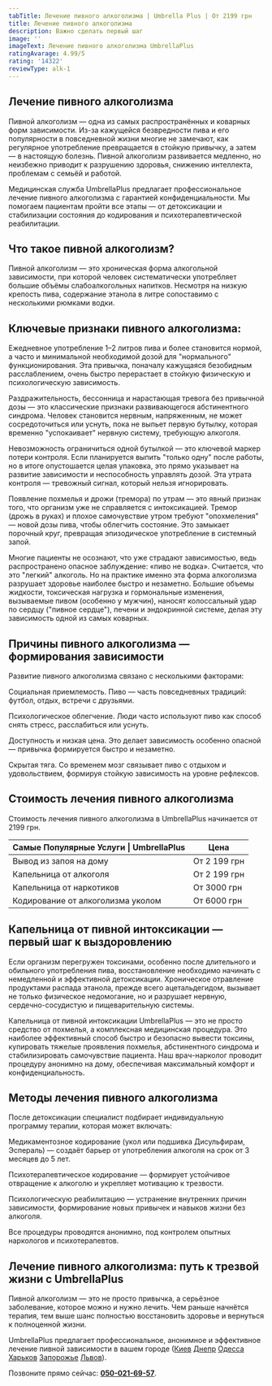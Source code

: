 ```yaml
---
tabTitle: Лечение пивного алкоголизма | Umbrella Plus | От 2199 грн
title: Лечение пивного алкоголизма
description: Важно сделать первый шаг
image: ''
imageText: Лечение пивного алкоголизма UmbrellaPlus
ratingAvarage: 4.99/5
rating: '14322'
reviewType: alk-1
---
```


## Лечение пивного алкоголизма

Пивной алкоголизм — одна из самых распространённых и коварных форм зависимости. Из-за кажущейся безвредности пива и его популярности в повседневной жизни многие не замечают, как регулярное употребление превращается в стойкую привычку, а затем — в настоящую болезнь. Пивной алкоголизм развивается медленно, но неизбежно приводит к разрушению здоровья, снижению интеллекта, проблемам с семьёй и работой.

Медицинская служба UmbrellaPlus предлагает профессиональное лечение пивного алкоголизма с гарантией конфиденциальности. Мы помогаем пациентам пройти все этапы — от детоксикации и стабилизации состояния до кодирования и психотерапевтической реабилитации.

## Что такое пивной алкоголизм?

Пивной алкоголизм — это хроническая форма алкогольной зависимости, при которой человек систематически употребляет большие объёмы слабоалкогольных напитков. Несмотря на низкую крепость пива, содержание этанола в литре сопоставимо с несколькими рюмками водки.

## Ключевые признаки пивного алкоголизма:

Ежедневное употребление 1–2 литров пива и более становится нормой, а часто и минимальной необходимой дозой для "нормального" функционирования. Эта привычка, поначалу кажущаяся безобидным расслаблением, очень быстро перерастает в стойкую физическую и психологическую зависимость.

Раздражительность, бессонница и нарастающая тревога без привычной дозы — это классические признаки развивающегося абстинентного синдрома. Человек становится нервным, напряженным, не может сосредоточиться или уснуть, пока не выпьет первую бутылку, которая временно "успокаивает" нервную систему, требующую алкоголя.

Невозможность ограничиться одной бутылкой — это ключевой маркер потери контроля. Если планируется выпить "только одну" после работы, но в итоге опустошается целая упаковка, это прямо указывает на развитие зависимости и неспособность управлять дозой. Эта утрата контроля — тревожный сигнал, который нельзя игнорировать.

Появление похмелья и дрожи (тремора) по утрам — это явный признак того, что организм уже не справляется с интоксикацией. Тремор (дрожь в руках) и плохое самочувствие утром требуют "опохмеления" — новой дозы пива, чтобы облегчить состояние. Это замыкает порочный круг, превращая эпизодическое употребление в системный запой.

Многие пациенты не осознают, что уже страдают зависимостью, ведь распространено опасное заблуждение: «пиво не водка». Считается, что это "легкий" алкоголь. Но на практике именно эта форма алкоголизма разрушает здоровье наиболее быстро и незаметно. Большие объемы жидкости, токсическая нагрузка и гормональные изменения, вызываемые пивом (особенно у мужчин), наносят колоссальный удар по сердцу ("пивное сердце"), печени и эндокринной системе, делая эту зависимость одной из самых коварных.

## Причины пивного алкоголизма — формирования зависимости

Развитие пивного алкоголизма связано с несколькими факторами:

Социальная приемлемость. Пиво — часть повседневных традиций: футбол, отдых, встречи с друзьями.

Психологическое облегчение. Люди часто используют пиво как способ снять стресс, расслабиться или уснуть.

Доступность и низкая цена. Это делает зависимость особенно опасной — привычка формируется быстро и незаметно.

Скрытая тяга. Со временем мозг связывает пиво с отдыхом и удовольствием, формируя стойкую зависимость на уровне рефлексов.

## Стоимость лечения пивного алкоголизма

Стоимость лечения пивного алкоголизма в UmbrellaPlus начинается от 2199 грн.

| Самые Популярные Услуги \| UmbrellaPlus | Цена         |
| --------------------------------------- | ------------ |
| Вывод из запоя на дому                  | От 2 199 грн |
| Капельница от алкоголя                  | От 2 199 грн |
| Капельница от наркотиков                | От 3000 грн  |
| Кодирование от алкоголизма уколом       | От 6000 грн  |

## Капельница от пивной интоксикации — первый шаг к выздоровлению

Если организм перегружен токсинами, особенно после длительного и обильного употребления пива, восстановление необходимо начинать с немедленной и эффективной детоксикации. Хроническое отравление продуктами распада этанола, прежде всего ацетальдегидом, вызывает не только физическое недомогание, но и разрушает нервную, сердечно-сосудистую и пищеварительную системы.

Капельница от пивной интоксикации UmbrellaPlus — это не просто средство от похмелья, а комплексная медицинская процедура. Это наиболее эффективный способ быстро и безопасно вывести токсины, купировать тяжелые проявления похмелья, абстинентного синдрома и стабилизировать самочувствие пациента. Наш врач-нарколог проводит процедуру анонимно на дому, обеспечивая максимальный комфорт и конфиденциальность.

## Методы лечения пивного алкоголизма

После детоксикации специалист подбирает индивидуальную программу терапии, которая может включать:

Медикаментозное кодирование (укол или подшивка Дисульфирам, Эспераль) — создаёт барьер от употребления алкоголя на срок от 3 месяцев до 5 лет.

Психотерапевтическое кодирование — формирует устойчивое отвращение к алкоголю и укрепляет мотивацию к трезвости.

Психологическую реабилитацию — устранение внутренних причин зависимости, формирование новых привычек и навыков жизни без алкоголя.

Все процедуры проводятся анонимно, под контролем опытных наркологов и психотерапевтов.

## Лечение пивного алкоголизма: путь к трезвой жизни с UmbrellaPlus

Пивной алкоголизм — это не просто привычка, а серьёзное заболевание, которое можно и нужно лечить. Чем раньше начнётся терапия, тем выше шанс полностью восстановить здоровье и вернуться к полноценной жизни.

UmbrellaPlus предлагает профессиональное, анонимное и эффективное лечение пивной зависимости в вашем городе ([Киев](https://umbrella-plus.com.ua/kiev/) [Днепр](https://umbrella-plus.com.ua/dnepr/) [Одесса](https://umbrella-plus.com.ua/lechenie-alc/) [Харьков](https://umbrella-plus.com.ua/kharkiv/) [Запорожье](https://umbrella-plus.com.ua/zaporozie/) [Львов](https://umbrella-plus.com.ua/lviv/)).

Позвоните прямо сейчас: **[050-021-69-57](tel:0500216957)**. 
